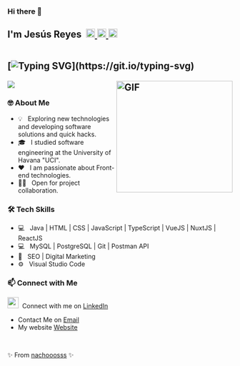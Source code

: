 ### Hi there 👋
<h2>
 I'm Jesús Reyes &#8203 &#8203
	<a href="https://www.linkedin.com/in/jesusmreyesgarcia" target="_blank">
		<img width="20px" src="https://simpleicons.now.sh/linkedin/4c5861" />
	</a>
        <a href="https://nachooosss.github.io" target="_blank">
		<img width="20px" src="https://simpleicons.now.sh/figshare/4c5861" />
	</a>
	<a href="mailto:jmrg5364@gmail.com">
		<img width="20px" src="https://simpleicons.now.sh/maildotru/4c5861" />
	</a>
<br/>
<br/>	

 [![Typing SVG](https://readme-typing-svg.herokuapp.com?duration=2000&width=450&lines=Welcome!;I'm+a+Software+Engineer;Frontend+Developer;Enjoy+my+Github+Page!)](https://git.io/typing-svg)

<img align="right" alt="GIF" height="250px" width="260px" src="https://media.giphy.com/media/Xy54oX570IxWnAI5nR/giphy.gif" href="https://nachooosss.github.io"/>

<p>
    <a href="https://skillicons.dev">
        <img src="https://skillicons.dev/icons?i=html,css,javascript,typescript,vue,nuxt,react,vscode" />
    </a>
</p>
</h2>

<h3> 🤓 About Me </h3>

- 💡 &nbsp; Exploring new technologies and developing software solutions and quick hacks.
- 🎓 &nbsp; I studied software engineering at the University of Havana "UCI".
- ❤️ &nbsp; I am passionate about Front-end technologies. 
- 🤝🏻 &nbsp; Open for project collaboration. 
 

<h3>🛠 Tech Skills</h3>

- 💻 &nbsp; Java | HTML | CSS | JavaScript | TypeScript | VueJS | NuxtJS | ReactJS 
- 💻 &nbsp; MySQL | PostgreSQL | Git | Postman API
- 🔎 &nbsp; SEO | Digital Marketing
- ⚙️ &nbsp; Visual Studio Code 

### 📫 Connect with Me

 <a href="[https://skillicons.dev](https://www.linkedin.com/in/elizabeth-de-la-paz-portal-4b864b209/)"><img width="25" height="25" src="https://skillicons.dev/icons?i=linkedin" /></a>&nbsp; Connect with me on [LinkedIn](https://www.linkedin.com/in/jesusmreyesgarcia) &nbsp;&nbsp;
 - Contact Me on [Email](jmrg5364@gmail.com)
 - My website [Website](https://nachooosss.github.io/jesusreyes/) 

<br/>  

 ✨ From [nachooosss](https://github.com/nachooosss) ✨

